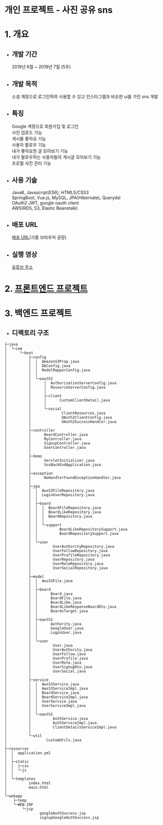 개인 프로젝트 - 사진 공유 sns
=====
# 1. 개요
- ## 개발 기간
  2019년 6월 ~ 2019년 7월 (5주)
- ## 개발 목적
  소셜 계정으로 로그인하여 사용할 수 있고 인스타그램과 비슷한 ui를 가진 sns 개발
- ## 특징
  Google 계정으로 회원가입 및 로그인<br>
  사진 업로드 기능<br>
  게시물 좋아요 기능<br>
  사용자 팔로우 기능<br>
  내가 좋아요한 글 모아보기 기능<br>
  내가 팔로우하는 사용자들의 게시글 모아보기 기능<br>
  프로필 사진 관리 기능<br>
- ## 사용 기술
  Java8, Javascript(ES6), HTML5/CSS3<br>
  SpringBoot, Vue.js, MySQL, JPA(Hibernate), Querydsl<br>
  OAuth2 JWT, google oauth client<br>
  AWS(RDS, S3, Elastic Beanstalk)
- ## 배포 URL
  [배포 URL](http://sns1906.ap-northeast-2.elasticbeanstalk.com)(크롬 브라우저 권장)
- ## 실행 영상
    [유튜브 주소](https://youtu.be/voAc9psuix0)

# 2. [프론트엔드 프로젝트](https://github.com/qwer0115ty/sns-front-end)
# 3. 백엔드 프로젝트
- ## 디렉토리 구조
```
├─java
│  └─com
│      └─boot
│          ├─config
│          │  │  AmazonS3Prop.java
│          │  │  DbConfig.java
│          │  │  ModelMapperConfig.java
│          │  │  
│          │  └─oauth2
│          │      │  AuthorizationServerConfig.java
│          │      │  ResourceServerConfig.java
│          │      │  
│          │      ├─client
│          │      │      CustomClientDetail.java
│          │      │      
│          │      └─social
│          │              ClientResources.java
│          │              OAuth2ClientConfig.java
│          │              OAuth2SuccessHandler.java
│          │              
│          ├─controller
│          │      BoardController.java
│          │      MyController.java
│          │      SignupController.java
│          │      UserController.java
│          │      
│          ├─demo
│          │      ServletInitializer.java
│          │      SnsBackEndApplication.java
│          │      
│          ├─exception
│          │      NoHandlerFoundExceptionHandler.java
│          │      
│          ├─jpa
│          │  │  AwsS3FileRepository.java
│          │  │  LoginUserRepository.java
│          │  │  
│          │  ├─board
│          │  │  │  BoardFileRepository.java
│          │  │  │  BoardLikeRepository.java
│          │  │  │  BoardRepository.java
│          │  │  │  
│          │  │  └─support
│          │  │          BoardLikeRepositorySupport.java
│          │  │          BoardRepositorySupport.java
│          │  │          
│          │  └─user
│          │          UserAuthorityRepository.java
│          │          UserFollowRepository.java
│          │          UserProfileRepository.java
│          │          UserRepository.java
│          │          UserRoleRepository.java
│          │          UserSocialRepository.java
│          │          
│          ├─model
│          │  │  AwsS3File.java
│          │  │  
│          │  ├─board
│          │  │      Board.java
│          │  │      BoardFile.java
│          │  │      BoardLike.java
│          │  │      BoardLikeResponseBoardDto.java
│          │  │      BoardsTarget.java
│          │  │      
│          │  ├─oauth2
│          │  │      Authority.java
│          │  │      GoogleUser.java
│          │  │      LoginUser.java
│          │  │      
│          │  └─user
│          │          User.java
│          │          UserAuthority.java
│          │          UserFollow.java
│          │          UserProfile.java
│          │          UserRole.java
│          │          UserSignupDto.java
│          │          UserSocial.java
│          │          
│          ├─service
│          │  │  AwsS3Service.java
│          │  │  AwsS3ServiceImpl.java
│          │  │  BoardService.java
│          │  │  BoardServiceImpl.java
│          │  │  UserService.java
│          │  │  UserServiceImpl.java
│          │  │  
│          │  └─oauth2
│          │          AuthService.java
│          │          AuthServiceImpl.java
│          │          ClientDetailsServiceImpl.java
│          │          
│          └─util
│                  CustomUtils.java
│                  
├─resources
│  │  application.yml
│  │  
│  ├─static
│  │  ├─css  
│  │  └─js
│  │          
│  └─templates
│          index.html
│          main.html
│          
└─webapp
    ├─temp
    └─WEB-INF
        └─jsp
                googleAuthSuccess.jsp
                signupGoogleAuthSuccess.jsp
                
```

